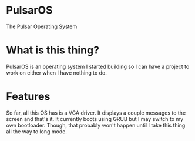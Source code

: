 # PulsarOS
The Pulsar Operating System

# What is this thing?
PulsarOS is an operating system I started building so I can have a project to work on either when I have nothing to do.

# Features
So far, all this OS has is a VGA driver. It displays a couple messages to the screen and that's it. It currently boots using GRUB but I may switch to my own bootloader. Though, that probably won't happen until I take this thing all the way to long mode.
